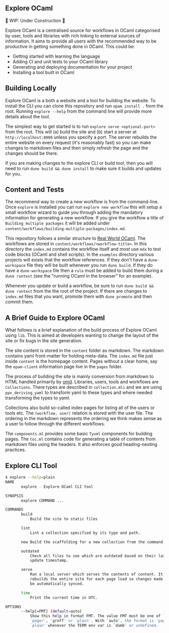 Explore OCaml 
-------------

🚧 WIP: Under Construction 🚧

Explore OCaml is a centralised source for workflows in OCaml categorised by user, tools and libraries with rich linking to external sources of information. It aims to provide all users with the recommended way to be productive in getting something done in OCaml. This could be:

 - Getting started with learning the language
 - Adding CI and unit tests to your OCaml library 
 - Generating and deploying documentation for your project
 - Installing a tool built in OCaml

## Building Locally

Explore OCaml is a both a website and a tool for building the website. To install the CLI you can clone this repository and run `opam install .` from the root. Running `explore --help` from the command line will provide more details about the tool. 

The simplest way to get started is to run `explore serve <optional-port>` from the root. This will (a) build the site and (b) start a server at `http://localhost:8000` unless you specify a port. The server rebuilds the entire website on every request (it's reasonably fast) so you can make changes to markdown files and then simply refresh the page and the changes should be there.

If you are making changes to the explore CLI or build tool, then you will need to run `dune build && dune install` to make sure it builds and updates for you. 

## Content and Tests 

The recommend way to create a new workflow is from the command-line. Once `explore` is installed you can run `explore new workflow` this will setup a small workflow wizard to guide you through adding the mandatory information for generating a new workflow. If you give the workflow a title of `Building multiple packages` it will be added under `content/workflows/building-multiple-packages/index.md`. 

This repository follows a similar structure to [Real World OCaml](https://github.com/realworldocaml/book). The workflows are stored in `content/workflows/<workflow-title>`. In this directory the `index.md` contains the workflow itself and most use `mdx` to test code blocks (OCaml and shell scripts). In the `examples` directory various projects will exists that the workflow references. If they don't have a `dune-workspace` file they will be built whenever you run `dune build`. If they do have a `dune-workspace` file then a `rule` must be added to build them during a `dune runtest` (see the "running OCaml in the browser" for an example).

Whenever you update or build a workflow, be sure to run `dune build && dune runtest` from the the root of the project. If there are changes to `index.md` files that you want, promote them with `dune promote` and then commit them. 

## A Brief Guide to Explore OCaml

What follows is a brief explanation of the build process of Explore OCaml using `lib`. This is aimed at developers wanting to change the layout of the site or fix bugs in the site generation. 

The site content is stored in the `content` folder as markdown. The markdown contains yaml front-matter for holding meta-data. The `index.md` file just inside `content` is the homepage content. Pages without a clear home, say the `opam-client` information page live in the `pages` folder. 

The process of building the site is mainly conversion from markdown to HTML handled primarily by [omd](https://github.com/ocaml/omd). Libraries, users, tools and workflows are `Collections`. There types are described in `collection.mli` and we are using `ppx_deriving_yaml` to transform yaml to these types and where needed transforming the types to yaml. 

Collections also build so-called index pages for listing all of the users or tools etc. The `(workflow, user)` relation is stored with the user file. The ordering in the markdown represents the ordering we think makes sense as a user to follow through the different workflows. 

The `components.ml` provides some basic `Tyxml` components for building pages. The `toc.ml` contains code for generating a table of contents from markdown files using the headers. It also enforces good heading-nesting practices. 

## Explore CLI Tool 

```sh
$ explore --help=plain
NAME
       explore - Explore OCaml CLI tool

SYNOPSIS
       explore COMMAND ...

COMMANDS
       build
           Build the site to static files

       lint
           Lint a collection specified by its type and path.

       new Build the scaffolding for a new collection from the command line.

       outdated
           Check all files to see which are outdated based on their last
           update timestamp.

       serve
           Run a local server which serves the contents of content. It
           rebuilds the entire site for each page load so changes made will
           be automatically synced.

       time
           Print the current time in UTC.

OPTIONS
       --help[=FMT] (default=auto)
           Show this help in format FMT. The value FMT must be one of `auto',
           `pager', `groff' or `plain'. With `auto', the format is `pager` or
           `plain' whenever the TERM env var is `dumb' or undefined.

```
